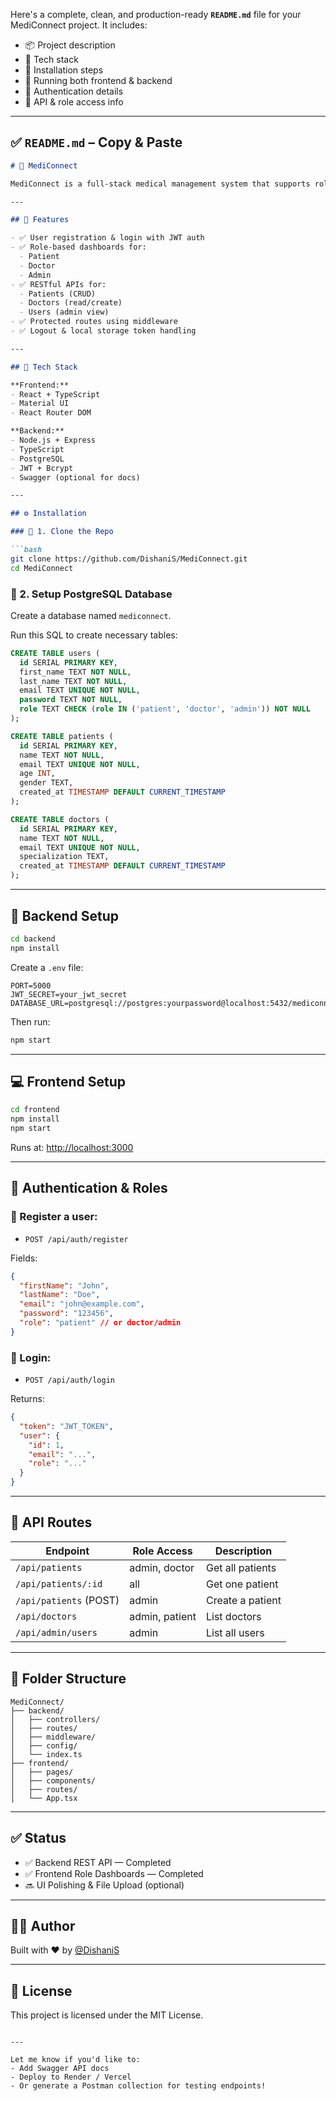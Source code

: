 Here's a complete, clean, and production-ready **`README.md`** file for your MediConnect project. It includes:

- 📦 Project description
- 🧠 Tech stack
- 🔧 Installation steps
- 🚀 Running both frontend & backend
- 🔐 Authentication details
- 🧪 API & role access info

---

## ✅ `README.md` – Copy & Paste

```md
# 🏥 MediConnect

MediConnect is a full-stack medical management system that supports role-based dashboards for patients, doctors, and admins. Built with React, TypeScript, Node.js, Express, PostgreSQL, and Material UI, it provides a modern and secure interface for managing medical data.

---

## 🚀 Features

- ✅ User registration & login with JWT auth
- ✅ Role-based dashboards for:
  - Patient
  - Doctor
  - Admin
- ✅ RESTful APIs for:
  - Patients (CRUD)
  - Doctors (read/create)
  - Users (admin view)
- ✅ Protected routes using middleware
- ✅ Logout & local storage token handling

---

## 🧠 Tech Stack

**Frontend:**
- React + TypeScript
- Material UI
- React Router DOM

**Backend:**
- Node.js + Express
- TypeScript
- PostgreSQL
- JWT + Bcrypt
- Swagger (optional for docs)

---

## ⚙️ Installation

### 🔹 1. Clone the Repo

```bash
git clone https://github.com/DishaniS/MediConnect.git
cd MediConnect
```

### 🔹 2. Setup PostgreSQL Database

Create a database named `mediconnect`.

Run this SQL to create necessary tables:

```sql
CREATE TABLE users (
  id SERIAL PRIMARY KEY,
  first_name TEXT NOT NULL,
  last_name TEXT NOT NULL,
  email TEXT UNIQUE NOT NULL,
  password TEXT NOT NULL,
  role TEXT CHECK (role IN ('patient', 'doctor', 'admin')) NOT NULL
);

CREATE TABLE patients (
  id SERIAL PRIMARY KEY,
  name TEXT NOT NULL,
  email TEXT UNIQUE NOT NULL,
  age INT,
  gender TEXT,
  created_at TIMESTAMP DEFAULT CURRENT_TIMESTAMP
);

CREATE TABLE doctors (
  id SERIAL PRIMARY KEY,
  name TEXT NOT NULL,
  email TEXT UNIQUE NOT NULL,
  specialization TEXT,
  created_at TIMESTAMP DEFAULT CURRENT_TIMESTAMP
);
```

---

## 🔧 Backend Setup

```bash
cd backend
npm install
```

Create a `.env` file:

```
PORT=5000
JWT_SECRET=your_jwt_secret
DATABASE_URL=postgresql://postgres:yourpassword@localhost:5432/mediconnect
```

Then run:
```bash
npm start
```

---

## 💻 Frontend Setup

```bash
cd frontend
npm install
npm start
```

Runs at: [http://localhost:3000](http://localhost:3000)

---

## 🔐 Authentication & Roles

### 🔸 Register a user:

- `POST /api/auth/register`

Fields:
```json
{
  "firstName": "John",
  "lastName": "Doe",
  "email": "john@example.com",
  "password": "123456",
  "role": "patient" // or doctor/admin
}
```

### 🔸 Login:

- `POST /api/auth/login`

Returns:
```json
{
  "token": "JWT_TOKEN",
  "user": {
    "id": 1,
    "email": "...",
    "role": "..."
  }
}
```

---

## 🧪 API Routes

| Endpoint | Role Access | Description |
|----------|-------------|-------------|
| `/api/patients` | admin, doctor | Get all patients |
| `/api/patients/:id` | all | Get one patient |
| `/api/patients` (POST) | admin | Create a patient |
| `/api/doctors` | admin, patient | List doctors |
| `/api/admin/users` | admin | List all users |

---

## 📁 Folder Structure

```
MediConnect/
├── backend/
│   ├── controllers/
│   ├── routes/
│   ├── middleware/
│   ├── config/
│   └── index.ts
├── frontend/
│   ├── pages/
│   ├── components/
│   ├── routes/
│   └── App.tsx
```

---

## ✅ Status

- ✅ Backend REST API — Completed
- ✅ Frontend Role Dashboards — Completed
- 🔜 UI Polishing & File Upload (optional)

---

## 🧑‍💻 Author

Built with ❤️ by [@DishaniS](https://github.com/DishaniS)

---

## 📜 License

This project is licensed under the MIT License.
```

---

Let me know if you'd like to:
- Add Swagger API docs
- Deploy to Render / Vercel
- Or generate a Postman collection for testing endpoints!